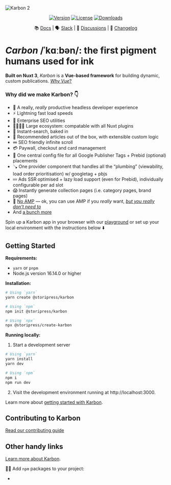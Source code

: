 ![Karbon 2](https://user-images.githubusercontent.com/53453555/209810463-6b4e56b3-4762-400a-b1ca-9fad8c07c6d7.png)

<p align="center">
    <a href="https://www.npmjs.com/package/[]"><img src="https://img.shields.io/npm/v/[]?sanitize=true" alt="Version"></a>
    <a href="https://github.com/storipress/karbon/blob/main/LICENSE.md"><img src="https://img.shields.io/npm/l/[].svg?sanitize=true" alt="License"></a>
    <a href="https://npmcharts.com/compare/[]?minimal=true"><img src="https://img.shields.io/npm/dm/@[]?sanitize=true" alt="Downloads"></a>
 </p>

<div align="center">

📚 [Docs](https://docs.storipress.com) | 🗣 [Slack](https://join.slack.com/t/storipresscommunity/shared_invite/zt-1krx5nm1d-h_WKy1XF3MSxuY4BQ0VRbQ) | 💬 [Discussions](https://github.com/storipress/karbon/discussions) | 📝 [Changelog](./packages/karbon/CHANGELOG.md)

</div>

# *Carbon* /ˈkɑːbən/: the first pigment humans used for ink

**Built on Nuxt 3**, *Karbon* is a **Vue-based framework** for building dynamic, custom publications. [*Why Vue*?](https://developers.storipress.com/karbon/2gLtVFS6QEkdvKF7fkRng1/overview/4P2M8yS9k5s8F7FXgTSyKr#why-vue)

### Why did we make Karbon? 👇

- 💨 A really, *really* productive headless developer experience
- ⚡️ Lightning fast load speeds 
- 🔎 Enterprise SEO utilities 
- 👨‍👩‍👦‍👦 Large ecosystem: compatable with all Nuxt plugins
- 🔦 Instant-search, baked in
- 🌮 Recommended articles out of the box, with extensible custom logic
- ∞ SEO friendly infinite scroll
- 💳 Paywall, checkout and card management
- 💸 One central config file for all Google Publisher Tags + Prebid (optional) placements
- 🪠 One provider component that handles all the “plumbing” (viewability, load order prioritisation) w/ googletag + pbjs
- 💤 Ads SSR optimised + lazy load support (even for Prebid), individually configurable per ad slot
- 😱 Instantly generate collection pages (i.e. category pages, brand pages)
- 😤 [No AMP]() — ok, you can use AMP if you *really* want, *[but you really don't need to](https://plausible.io/blog/google-amp)*
- And [a bunch more](https://google.com)

Spin up a Karbon app in your browser with our [playground](https://karbon.new/) or set up your local environment with the instructions below ⬇️

## Getting Started

**Requirements:**

- `yarn` or `pnpm`
- Node.js version 16.14.0 or higher

**Installation:**

```bash
# Using `yarn`
yarn create @storipress/karbon

# Using `npm`
npm init @storipress/karbon

# Using `npx`
npx @storipress/create-karbon
```

**Running locally:**

1. Start a development server

```bash
# Using `yarn`
yarn install
yarn dev

# Using `npm`
npm i
npm run dev
```

2. Visit the development environment running at http://localhost:3000.

Learn more about [getting started with Karbon](https://docs.storipress.com).

## Contributing to Karbon

[Read our contributing guide](./.github/contributing.md)

## Other handy links

[Learn more about Karbon](https://storipress.com/karbon).

👷‍♀️ Add `npm` packages to your project:

- 

